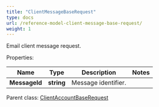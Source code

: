 ```yaml
---
title: "ClientMessageBaseRequest"
type: docs
url: /reference-model-client-message-base-request/
weight: 1
---
```

Email client message request.             

Properties:

Name | Type | Description | Notes
---- | ---- | ----------- | -----
**MessageId** | **string** | Message identifier.              | 

Parent class: [ClientAccountBaseRequest](/email/reference-model-client-account-base-request/)


